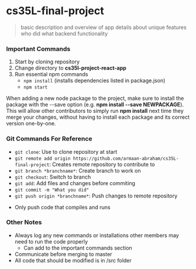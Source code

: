 # cs35L-final-project

>basic description and overview of app
>details about unique features 
>who did what
>backend functionality

### Important Commands
1. Start by cloning repository
2. Change directory to **cs35l-project-react-app**
3. Run essential npm commands
    - ```npm install``` (installs dependencies listed in package.json)
    - ```npm start```

When adding a new node package to the project, make sure to install the package with the --save option (e.g. **npm install --save NEWPACKAGE**). This will allow other contributors to simply run **npm install** next time they merge your changes, without having to install each package and its correct version one-by-one.

### Git Commands For Reference
- ```git clone```: Use to clone repository at start
- ```git remote add origin https://github.com/armaan-abraham/cs35L-final-project```: Creates remote repository to contribute to
- ```git branch *branchname*```: Create branch to work on
- ```git checkout```: Switch to branch 
- ```git add```: Add files and changes before commiting
- ```git commit -m "What you did"```
- ```git push origin *branchname*```: Push changes to remote repository
* Only push code that compiles and runs

### Other Notes
- Always log any new commands or installations other members may need to run the code properly
    - Can add to the important commands section
- Communicate before merging to master
- All code that should be modified is in /src folder


